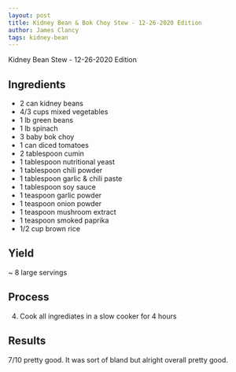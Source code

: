 ```yaml
---
layout: post
title: Kidney Bean & Bok Choy Stew - 12-26-2020 Edition
author: James Clancy
tags: kidney-bean
---
```


Kidney Bean Stew - 12-26-2020 Edition

## Ingredients

- 2 can kidney beans
- 4/3 cups mixed vegetables
- 1 lb green beans
- 1 lb spinach
- 3 baby bok choy
- 1 can diced tomatoes
- 2 tablespoon cumin
- 1 tablespoon nutritional yeast
- 1 tablespoon chili powder
- 1 tablespoon garlic & chili paste
- 1 tablespoon soy sauce
- 1 teaspoon garlic powder
- 1 teaspoon onion powder
- 1 teaspoon mushroom extract
- 1 teaspoon smoked paprika
- 1/2 cup brown rice

## Yield

~ 8 large servings

## Process

4. Cook all ingrediates in a slow cooker for 4 hours

## Results 

7/10 pretty good. It was sort of bland but alright overall pretty good.